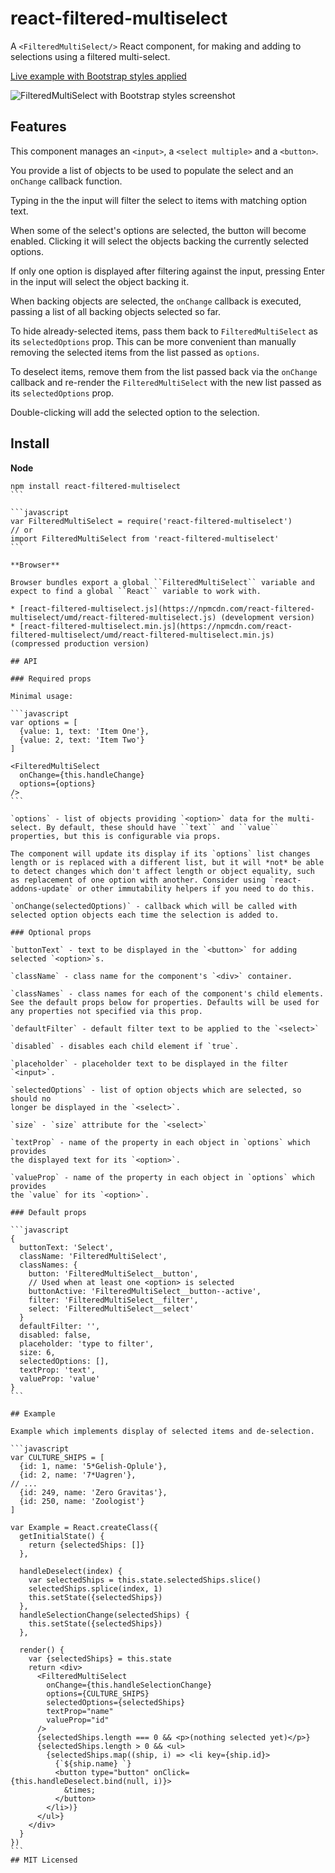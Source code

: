 # react-filtered-multiselect

A `<FilteredMultiSelect/>` React component, for making and adding to selections using a filtered multi-select.

[Live example with Bootstrap styles applied](http://insin.github.io/react-filtered-multiselect/)

![FilteredMultiSelect with Bootstrap styles screenshot](https://github.com/insin/react-filtered-multiselect/raw/master/bootstrap-example.png "A FilteredMultiSelect with Bootstrap styles applied")

## Features

This component manages an `<input>`, a `<select multiple>` and a `<button>`.

You provide a list of objects to be used to populate the select and an `onChange` callback function.

Typing in the the input will filter the select to items with matching option text.

When some of the select's options are selected, the button will become enabled. Clicking it will select the objects backing the currently selected options.

If only one option is displayed after filtering against the input, pressing Enter in the input will select the object backing it.

When backing objects are selected, the `onChange` callback is executed, passing a list of all backing objects selected so far.

To hide already-selected items, pass them back to `FilteredMultiSelect` as its `selectedOptions` prop. This can be more convenient than manually removing the selected items from the list passed as `options`.

To deselect items, remove them from the list passed back via the `onChange` callback and re-render the `FilteredMultiSelect` with the new list passed as its `selectedOptions` prop.

Double-clicking will add the selected option to the selection.

## Install

**Node**

````
npm install react-filtered-multiselect
```

```javascript
var FilteredMultiSelect = require('react-filtered-multiselect')
// or
import FilteredMultiSelect from 'react-filtered-multiselect'
```

**Browser**

Browser bundles export a global ``FilteredMultiSelect`` variable and expect to find a global ``React`` variable to work with.

* [react-filtered-multiselect.js](https://npmcdn.com/react-filtered-multiselect/umd/react-filtered-multiselect.js) (development version)
* [react-filtered-multiselect.min.js](https://npmcdn.com/react-filtered-multiselect/umd/react-filtered-multiselect.min.js) (compressed production version)

## API

### Required props

Minimal usage:

```javascript
var options = [
  {value: 1, text: 'Item One'},
  {value: 2, text: 'Item Two'}
]

<FilteredMultiSelect
  onChange={this.handleChange}
  options={options}
/>
```

`options` - list of objects providing `<option>` data for the multi-select. By default, these should have ``text`` and ``value`` properties, but this is configurable via props.

The component will update its display if its `options` list changes length or is replaced with a different list, but it will *not* be able to detect changes which don't affect length or object equality, such as replacement of one option with another. Consider using `react-addons-update` or other immutability helpers if you need to do this.

`onChange(selectedOptions)` - callback which will be called with selected option objects each time the selection is added to.

### Optional props

`buttonText` - text to be displayed in the `<button>` for adding selected `<option>`s.

`className` - class name for the component's `<div>` container.

`classNames` - class names for each of the component's child elements. See the default props below for properties. Defaults will be used for any properties not specified via this prop.

`defaultFilter` - default filter text to be applied to the `<select>`

`disabled` - disables each child element if `true`.

`placeholder` - placeholder text to be displayed in the filter `<input>`.

`selectedOptions` - list of option objects which are selected, so should no
longer be displayed in the `<select>`.

`size` - `size` attribute for the `<select>`

`textProp` - name of the property in each object in `options` which provides
the displayed text for its `<option>`.

`valueProp` - name of the property in each object in `options` which provides
the `value` for its `<option>`.

### Default props

```javascript
{
  buttonText: 'Select',
  className: 'FilteredMultiSelect',
  classNames: {
    button: 'FilteredMultiSelect__button',
    // Used when at least one <option> is selected
    buttonActive: 'FilteredMultiSelect__button--active',
    filter: 'FilteredMultiSelect__filter',
    select: 'FilteredMultiSelect__select'
  }
  defaultFilter: '',
  disabled: false,
  placeholder: 'type to filter',
  size: 6,
  selectedOptions: [],
  textProp: 'text',
  valueProp: 'value'
}
```

## Example

Example which implements display of selected items and de-selection.

```javascript
var CULTURE_SHIPS = [
  {id: 1, name: '5*Gelish-Oplule'},
  {id: 2, name: '7*Uagren'},
// ...
  {id: 249, name: 'Zero Gravitas'},
  {id: 250, name: 'Zoologist'}
]

var Example = React.createClass({
  getInitialState() {
    return {selectedShips: []}
  },

  handleDeselect(index) {
    var selectedShips = this.state.selectedShips.slice()
    selectedShips.splice(index, 1)
    this.setState({selectedShips})
  },
  handleSelectionChange(selectedShips) {
    this.setState({selectedShips})
  },

  render() {
    var {selectedShips} = this.state
    return <div>
      <FilteredMultiSelect
        onChange={this.handleSelectionChange}
        options={CULTURE_SHIPS}
        selectedOptions={selectedShips}
        textProp="name"
        valueProp="id"
      />
      {selectedShips.length === 0 && <p>(nothing selected yet)</p>}
      {selectedShips.length > 0 && <ul>
        {selectedShips.map((ship, i) => <li key={ship.id}>
          {`${ship.name} `}
          <button type="button" onClick={this.handleDeselect.bind(null, i)}>
            &times;
          </button>
        </li>)}
      </ul>}
    </div>
  }
})
```
## MIT Licensed
